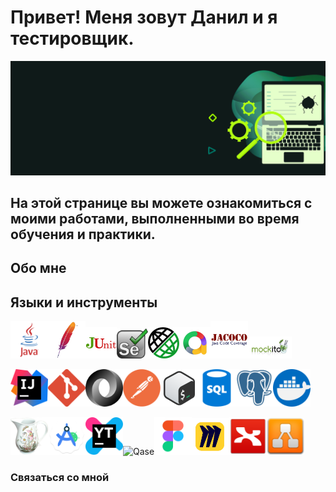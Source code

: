 
# Привет! Меня зовут Данил и я тестировщик. 

![Header](https://github.com/FixStress/fixStress/blob/main/assets/qa-testing-header1.png)

## На этой странице вы можете ознакомиться с моими работами, выполненными во время обучения и практики.

## Обо мне
### 

<!-- Языки и инструменты -->
## Языки и инструменты
<img src="https://github.com/FixStress/fixStress/blob/main/assets/java-logo.png" title="Java" width="60"/><img src="https://github.com/FixStress/fixStress/blob/main/assets/maven-logo.png" title="Maven" width="60"/><img src="https://github.com/FixStress/fixStress/blob/main/assets/junit-logo.png" title="JUnit" width="50"/><img src="https://github.com/FixStress/fixStress/blob/main/assets/selenium-logo.png" title="Selenium" width="50"/><img src="https://github.com/FixStress/fixStress/blob/main/assets/rest-assured-logo.png" title="REST Assured" width="50"/><img src="https://github.com/FixStress/fixStress/blob/main/assets/allure-logo.png" title="Allure" width="50"/><img src="https://github.com/FixStress/fixStress/blob/main/assets/jacoco-logo.png" title="Jacoco" width="60"/><img src="https://github.com/FixStress/fixStress/blob/main/assets/mock-logo.png" title="Mockito" width="70"/>

<img src="https://github.com/FixStress/fixStress/blob/main/assets/intellijidea-logo.png" title="IntellijIDEA" width="60"/><img src="https://github.com/FixStress/fixStress/blob/main/assets/git-logo.png" title="Git" width="60"/><img src="https://github.com/FixStress/fixStress/blob/main/assets/json-logo.png" title="JSON" width="60"/><img src="https://github.com/FixStress/fixStress/blob/main/assets/postman-logo.png" title="Postman" width="60"/><img src="https://github.com/FixStress/fixStress/blob/main/assets/bash-logo.png" title="Bash" width="60"/><img src="https://github.com/FixStress/fixStress/blob/main/assets/sql-logo.png" title="SQL" width="60"/><img src="https://github.com/FixStress/fixStress/blob/main/assets/postgresql-logo.png" title="PostgreSQL" width="60"/><img src="https://github.com/FixStress/fixStress/blob/main/assets/docker-logo.png" title="Docker" width="60"/>

<img src="https://github.com/FixStress/fixStress/blob/main/assets/charles-logo.png" title="Charles" width="60"/><img src="https://github.com/FixStress/fixStress/blob/main/assets/android-studio-logo.png" title="Android Studio" width="60"/><img src="https://github.com/FixStress/fixStress/blob/main/assets/youtrack-logo.png" title="YouTrack" width="60"/><img src="" title="Qase" width="60"/><img src="https://github.com/FixStress/fixStress/blob/main/assets/figma-logo.png" title="Figma" width="60"/><img src="https://github.com/FixStress/fixStress/blob/main/assets/miro-logo.png" title="Miro" width="60"/><img src="https://github.com/FixStress/fixStress/blob/main/assets/xmind-logo.png" title="Xmind" width="60"/><img src="https://github.com/FixStress/fixStress/blob/main/assets/drawio-logo.png" title="draw.io" width="60"/>

### Связаться со мной          
          


